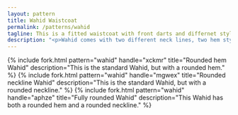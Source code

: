 ```yaml
---
layout: pattern
title: Wahid Waistcoat
permalink: /patterns/wahid
tagline: This is a fitted waistcoat with front darts and differnet styles
description: "<p>Wahid comes with two different neck lines, two hem styles, and a number of other options to control its appearance.</p>This pattern has darts at the center back, and both at the front and back of the armhole. But all of these are rotated out of your way to make sewing this up easier. You'll only have to take care of the front darts.</p>"
---
```

{% include fork.html
    pattern="wahid"
    handle="xckmr"
    title="Rounded hem Wahid"
    description="This is the standard Wahid, but with a rounded hem."
%}
{% include fork.html
    pattern="wahid"
    handle="mgwex"
    title="Rounded neckline Wahid"
    description="This is the standard Wahid, but with a rounded neckline."
%}
{% include fork.html
    pattern="wahid"
    handle="aphze"
    title="Fully rounded Wahid"
    description="This Wahid has both a rounded hem and a rounded neckline."
%}

